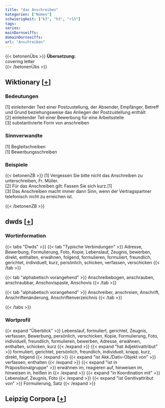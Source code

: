 ```yaml
---
title: "das Anschreiben"
kategorien: ["Nomen"]
schwierigkeit: ["k3", "h3", "r15"]
tags:
series:
mainDornseiffs:
domainDornseiffs:
url: "Anschreiben"
---
```


{{< betonenÜbs >}}
**Übersetzung:**  
covering  letter  
{{< /betonenÜbs >}}

## Wiktionary [[+](https://de.wiktionary.org/wiki/Anschreiben)]

### Bedeutungen
[1] einleitender Text einer Postzustellung, der Absender, Empfänger, Betreff und Grund beziehungsweise das Anliegen der Postzustellung enthält  
[2] einleitender Teil einer Bewerbung für eine Arbeitsstelle  
[3] substantivierte Form von anschreiben  

### Sinnverwandte
[1] Begleitschreiben  
[1] Bewerbungsschreiben  

### Beispiele
{{< betonenZB >}}
[1] Vergessen Sie bitte nicht das Anschreiben zu unterschreiben, Fr. Müller.  
[2] Für das Anschreiben gilt: Fassen Sie sich kurz.[1]  
[3] Das Anschreiben macht immer dann Sinn, wenn der Vertragspartner telefonisch nicht zu erreichen ist.  

{{< /betonenZB >}}


## dwds [[+](https://www.dwds.de/wb/Anschreiben)]

### Wortinformation
{{< tabs "Dwds" >}}
{{< tab "Typische Verbindungen" >}}
Adresse, Bewerbung, Formulierung, Foto, Kopie, Lebenslauf, Zeugnis, bewerben, direkt, enthalten, erwähnen, folgend, formulieren, formuliert, freundlich, gerichtet, individuell, kurz, persönlich, schicken, verfassen, verschicken
{{< /tab >}}

{{< tab "alphabetisch vorangehend" >}}
Anschreibebogen, anschrauben, anschraubbar, Anschovispaste, Anschovis
{{< /tab >}}

{{< tab "alphabetisch vorangehend" >}}
Anschreiber, anschreien, Anschrift, Anschriftenänderung, Anschriftenverzeichnis
{{< /tab >}}

{{< /tabs >}}

### Wortprofil
{{< expand "Überblick" >}} Lebenslauf, formuliert, gerichtet, Zeugnis, verfassen, Bewerbung, persönlich, verschicken, Kopie, Formulierung, Foto, individuell, freundlich, formulieren, bewerben, Adresse, erwähnen, enthalten, schicken, kurz {{< /expand >}}
{{< expand "hat Adjektivattribut" >}} formuliert, gerichtet, persönlich, freundlich, individuell, knapp, kurz, direkt, folgend {{< /expand >}}
{{< expand "ist Akk./Dativ-Objekt von" >}} verfassen, enthalten {{< /expand >}}
{{< expand "ist in Präpositionalgruppe" >}} erwähnen im, reagieren auf, hinweisen im, hinweisen in, heißen in {{< /expand >}}
{{< expand "in Koordination mit" >}} Lebenslauf, Zeugnis, Foto {{< /expand >}}
{{< expand "ist Genitivattribut von" >}} Formulierung, Satz {{< /expand >}}

## Leipzig Corpora [[+](https://corpora.uni-leipzig.de/en/res?word=Anschreiben&corpusId=deu_newscrawl-public_2018)]

